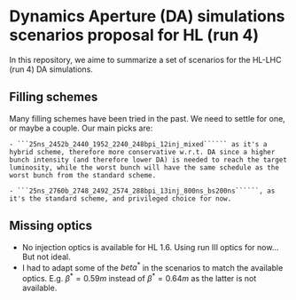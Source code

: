 # Dynamics Aperture (DA) simulations scenarios proposal for HL (run 4)

In this repository, we aime to summarize a set of scenarios for the HL-LHC (run 4) DA simulations.

## Filling schemes

Many filling schemes have been tried in the past. We need to settle for one, or maybe a couple. Our main picks are:

    - ```25ns_2452b_2440_1952_2240_248bpi_12inj_mixed`````` as it's a hybrid scheme, therefore more conservative w.r.t. DA since a higher bunch intensity (and therefore lower DA) is needed to reach the target luminosity, while the worst bunch will have the same schedule as the worst bunch from the standard scheme.
  
    - ```25ns_2760b_2748_2492_2574_288bpi_13inj_800ns_bs200ns``````, as it's the standard scheme, and privileged choice for now.

## Missing optics

- No injection optics is available for HL 1.6. Using run III optics for now... But not ideal.
- I had to adapt some of the $beta^*$ in the scenarios to match the available optics. E.g. $\beta^* = 0.59m$ instead of $\beta^* = 0.64m$ as the latter is not available.
